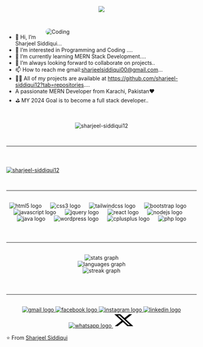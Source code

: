 <!-- ## <h1 align="center"> Hi <img src="https://raw.githubusercontent.com/iampavangandhi/iampavangandhi/master/gifs/Hi.gif" width="30px">, I'm Sharjeel Siddiqui</h1> -->

<p align="center" >
  <img src="https://readme-typing-svg.herokuapp.com?font=Satisfy&color=8DBCCC&size=40&center=true&vCenter=true&width=900&height=70&lines=Hi%2C+I'm+Sharjeel;A+passionate+MERN+Stack+Developer." />
</p>

###

<br />
<img align="right" alt="Coding" width="400" style="border-radius:20px;" 
src="https://camo.githubusercontent.com/130ffc354b6ee3c8c9e506276e598bf4e19ea7950df203dacf6aeee4fc543a50/68747470733a2f2f616e616c7974696373696e6469616d61672e636f6d2f77702d636f6e74656e742f75706c6f6164732f323031382f31322f646576656c6f7065722d6472696262626c652e676966" />


- 👋 Hi, I’m Sharjeel Siddiqui...
- 👀 I’m interested in Programming and Coding ....
- 🌱 I’m currently learning MERN Stack Development....
- 💞️ I’m always looking forward to collaborate on projects..
- 📫 How to reach me gmail:sharjeelsiddiqui00@gmail.com...
- 👨‍💻 All of my projects are available at https://github.com/sharjeel-siddiqui12?tab=repositories....
- A passionate MERN Developer from Karachi, Pakistan❤️
- ⛳️ MY 2024 Goal is to become a full stack developer..


<!-- 
- A Website Developer & Open Source enthusiast.
- An Information Technology Undergraduate Student. 
- Currently working on some of my cool side projects based on Web Development and SQL.
- I'm currently looking for opportunities. I love to learn and contribute in any and every possible way. -->

<br>
<p align="center"> <img src="https://komarev.com/ghpvc/?username=sharjeel-siddiqui12&label=Profile%20views&color=0e75b6&style=flat" alt="sharjeel-siddiqui12" /> </p>
<br>
<hr>
<br>


###

<!-- <img src="https://raw.githubusercontent.com/sharjeel-siddiqui12/sharjeel-siddiqui12/output/snake.svg" alt="Snake animation" /> -->

###

<p align="left"> <a href="https://github.com/ryo-ma/github-profile-trophy"><img src="https://github-profile-trophy.vercel.app/?username=sharjeel-siddiqui12" alt="sharjeel-siddiqui12" /></a> </p>

<br>
<hr>
<br>

<div align="center">
  <img src="https://cdn.jsdelivr.net/gh/devicons/devicon/icons/html5/html5-original.svg" height="60" alt="html5 logo"  />
  <img width="15" />
  <img src="https://cdn.jsdelivr.net/gh/devicons/devicon/icons/css3/css3-original.svg" height="60" alt="css3 logo"  />
  <img width="15" />
  <img src="https://cdn.jsdelivr.net/gh/devicons/devicon/icons/tailwindcss/tailwindcss-original-wordmark.svg" height="60" alt="tailwindcss logo"  />
  <img width="15" />
  <img src="https://cdn.jsdelivr.net/gh/devicons/devicon/icons/bootstrap/bootstrap-original.svg" height="60" alt="bootstrap logo"  />
  <img width="15" />
  <img src="https://cdn.jsdelivr.net/gh/devicons/devicon/icons/javascript/javascript-original.svg" height="60" alt="javascript logo"  />
  <img width="15" />
  <img src="https://cdn.jsdelivr.net/gh/devicons/devicon/icons/jquery/jquery-original.svg" height="60" alt="jquery logo"  />
  <img width="15" />
  <img src="https://cdn.jsdelivr.net/gh/devicons/devicon/icons/react/react-original.svg" height="60" alt="react logo"  />
  <img width="15" />
  <img src="https://cdn.jsdelivr.net/gh/devicons/devicon/icons/nodejs/nodejs-original.svg" height="60" alt="nodejs logo"  />
  <img width="15" />
  <img src="https://cdn.jsdelivr.net/gh/devicons/devicon/icons/java/java-original.svg" height="60" alt="java logo"  />
  <img width="15" />
  <img src="https://cdn.jsdelivr.net/gh/devicons/devicon/icons/wordpress/wordpress-original.svg" height="60" alt="wordpress logo"  />
  <img width="15" />
  <img src="https://cdn.jsdelivr.net/gh/devicons/devicon/icons/cplusplus/cplusplus-original.svg" height="60" alt="cplusplus logo"  />
  <img width="15" />
  <img src="https://cdn.jsdelivr.net/gh/devicons/devicon/icons/php/php-original.svg" height="60" alt="php logo"  />
</div>

###

<br>
<hr>
<br>


<div align="center">
  <img src="https://github-readme-stats.vercel.app/api?username=sharjeel-siddiqui12&hide_title=false&hide_rank=false&show_icons=true&include_all_commits=true&count_public=true&disable_animations=false&theme=dracula&locale=en&hide_border=false&order=1" height="210" alt="stats graph" /> <br>
  <img src="https://github-readme-stats.vercel.app/api/top-langs?username=sharjeel-siddiqui12&locale=en&hide_title=false&layout=compact&card_width=320&langs_count=12&theme=dracula&hide_border=false&order=2" height="200" alt="languages graph" /> <br>
  <img src="https://streak-stats.demolab.com?user=sharjeel-siddiqui12&locale=en&mode=daily&theme=dracula&hide_border=false&border_radius=5&order=3" height="200" alt="streak graph"  />
</div>

###
<br>
<hr>
<br>

<div align="center">
  <a href="mailto:sharjeelsiddiqui00@gmail.com" target="_blank">
    <img src="https://raw.githubusercontent.com/maurodesouza/profile-readme-generator/master/src/assets/icons/social/gmail/default.svg" width="56" height="39" alt="gmail logo"  />
  </a>
  <a href="https://www.facebook.com/sharjeel.siddiqui15" target="_blank">
    <img src="https://raw.githubusercontent.com/maurodesouza/profile-readme-generator/master/src/assets/icons/social/facebook/default.svg" width="56" height="39" alt="facebook logo"  />
  </a>
  <a href="https://www.instagram.com/sharjeel_.siddiqui._/" target="_blank">
    <img src="https://raw.githubusercontent.com/maurodesouza/profile-readme-generator/master/src/assets/icons/social/instagram/default.svg" width="56" height="39" alt="instagram logo"  />
  </a>
  <a href="https://www.linkedin.com/in/sharjeel-siddiqui-599870248/" target="_blank">
    <img src="https://raw.githubusercontent.com/maurodesouza/profile-readme-generator/master/src/assets/icons/social/linkedin/default.svg" width="56" height="39" alt="linkedin logo"  />
  </a>
  <a href="https://wa.me/+923122723876" target="_blank">
    <img src="https://raw.githubusercontent.com/maurodesouza/profile-readme-generator/master/src/assets/icons/social/whatsapp/default.svg" width="56" height="39" alt="whatsapp logo"  />
  </a>
  <a href="https://twitter.com/im__Sharjeel" target="_blank">
    <img src="x-twitter.svg" width="56" height="39" alt="twitter logo"  />
  </a>
</div>

⭐️ From [Sharjeel Siddiqui](https://sharjeel-siddiqui.vercel.app/)

###
